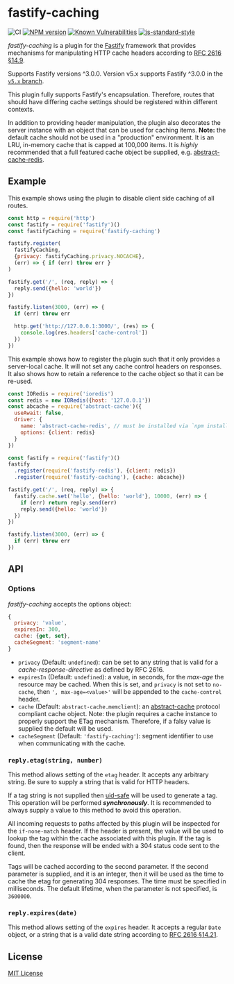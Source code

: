 # fastify-caching

![CI](https://github.com/fastify/fastify-caching/workflows/CI/badge.svg)
[![NPM version](https://img.shields.io/npm/v/fastify-caching.svg?style=flat)](https://www.npmjs.com/package/fastify-caching)
[![Known Vulnerabilities](https://snyk.io/test/github/fastify/fastify-caching/badge.svg)](https://snyk.io/test/github/fastify/fastify-caching)
[![js-standard-style](https://img.shields.io/badge/code%20style-standard-brightgreen.svg?style=flat)](https://standardjs.com/)

*fastify-caching* is a plugin for the [Fastify](http://fastify.io/) framework
that provides mechanisms for manipulating HTTP cache headers according to
[RFC 2616 §14.9](https://tools.ietf.org/html/rfc2616#section-14.9).

Supports Fastify versions ^3.0.0. Version v5.x supports Fastify ^3.0.0 in
the [`v5.x` branch](https://github.com/fastify/fastify-caching/tree/v5.x).

This plugin fully supports Fastify's encapsulation. Therefore, routes that
should have differing cache settings should be registered within different
contexts.

In addition to providing header manipulation, the plugin also decorates the
server instance with an object that can be used for caching items. **Note:**
the default cache should not be used in a "production" environment. It is
an LRU, in-memory cache that is capped at 100,000 items. It is *highly*
recommended that a full featured cache object be supplied, e.g.
[abstract-cache-redis][acache-redis].

[acache-redis]: https://www.npmjs.com/package/abstract-cache-redis

## Example

This example shows using the plugin to disable client side caching of all
routes.

```js
const http = require('http')
const fastify = require('fastify')()
const fastifyCaching = require('fastify-caching')

fastify.register(
  fastifyCaching,
  {privacy: fastifyCaching.privacy.NOCACHE},
  (err) => { if (err) throw err }
)

fastify.get('/', (req, reply) => {
  reply.send({hello: 'world'})
})

fastify.listen(3000, (err) => {
  if (err) throw err

  http.get('http://127.0.0.1:3000/', (res) => {
    console.log(res.headers['cache-control'])
  })
})
```

This example shows how to register the plugin such that it only provides
a server-local cache. It will not set any cache control headers on responses.
It also shows how to retain a reference to the cache object so that it can
be re-used.

```js
const IORedis = require('ioredis')
const redis = new IORedis({host: '127.0.0.1'})
const abcache = require('abstract-cache')({
  useAwait: false,
  driver: {
    name: 'abstract-cache-redis', // must be installed via `npm install`
    options: {client: redis}
  }
})

const fastify = require('fastify')()
fastify
  .register(require('fastify-redis'), {client: redis})
  .register(require('fastify-caching'), {cache: abcache})

fastify.get('/', (req, reply) => {
  fastify.cache.set('hello', {hello: 'world'}, 10000, (err) => {
    if (err) return reply.send(err)
    reply.send({hello: 'world'})
  })
})

fastify.listen(3000, (err) => {
  if (err) throw err
})
```

## API

### Options

*fastify-caching* accepts the options object:

```js
{
  privacy: 'value',
  expiresIn: 300,
  cache: {get, set},
  cacheSegment: 'segment-name'
}
```

+ `privacy` (Default: `undefined`): can be set to any string that is valid
for a *cache-response-directive* as defined by RFC 2616.
+ `expiresIn` (Default: `undefined`): a value, in seconds, for the *max-age* the
resource may be cached. When this is set, and `privacy` is not set to `no-cache`,
then `', max-age=<value>'` will be appended to the `cache-control` header.
+ `cache` (Default: `abstract-cache.memclient`): an [abstract-cache][acache]
protocol compliant cache object. Note: the plugin requires a cache instance to
properly support the ETag mechanism. Therefore, if a falsy value is supplied
the default will be used.
+ `cacheSegment` (Default: `'fastify-caching'`): segment identifier to use when
communicating with the cache.

[acache]: https://www.npmjs.com/package/abstract-cache

### `reply.etag(string, number)`

This method allows setting of the `etag` header. It accepts any arbitrary
string. Be sure to supply a string that is valid for HTTP headers.

If a tag string is not supplied then [uid-safe][uid-safe] will be used to
generate a tag. This operation will be performed ***synchronously***. It is
recommended to always supply a value to this method to avoid this operation.

All incoming requests to paths affected by this plugin will be inspected for
the `if-none-match` header. If the header is present, the value will be used
to lookup the tag within the cache associated with this plugin. If the tag is
found, then the response will be ended with a 304 status code sent to
the client.

Tags will be cached according to the second parameter. If the second parameter
is supplied, and it is an integer, then it will be used as the time to cache
the etag for generating 304 responses. The time must be specified in
milliseconds. The default lifetime, when the parameter is not specified, is
`3600000`.

[uid-safe]: https://www.npmjs.com/package/uid-safe

### `reply.expires(date)`

This method allows setting of the `expires` header. It accepts a regular `Date`
object, or a string that is a valid date string according to
[RFC 2616 §14.21][sec14.21].

[sec14.21]: https://tools.ietf.org/html/rfc2616#section-14.21

## License

[MIT License](http://jsumners.mit-license.org/)
